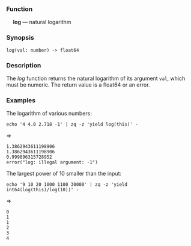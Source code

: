 ### Function

&emsp; **log** &mdash; natural logarithm

### Synopsis

```
log(val: number) -> float64
```
### Description

The _log_ function returns the natural logarithm of its argument `val`, which
must be numeric.  The return value is a float64 or an error.

### Examples

The logarithm of various numbers:
```mdtest-command
echo '4 4.0 2.718 -1' | zq -z 'yield log(this)' -
```
=>
```mdtest-output
1.3862943611198906
1.3862943611198906
0.999896315728952
error("log: illegal argument: -1")
```

The largest power of 10 smaller than the input:
```mdtest-command
echo '9 10 20 1000 1100 30000' | zq -z 'yield int64(log(this)/log(10))' -
```
=>
```mdtest-output
0
1
1
2
3
4
```
